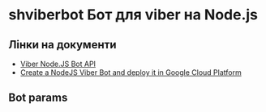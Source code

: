 # shviberbot  Бот для viber  на Node.js

## Лінки на документи

- [Viber Node.JS Bot API](https://developers.viber.com/docs/api/nodejs-bot-api/)
- [Create a NodeJS Viber Bot and deploy it in Google Cloud Platform](https://medium.com/@georgios.sakellaris/create-a-nodejs-viber-bot-and-deploy-it-in-google-cloud-platform-76d4e0fb280e)


## Bot params
